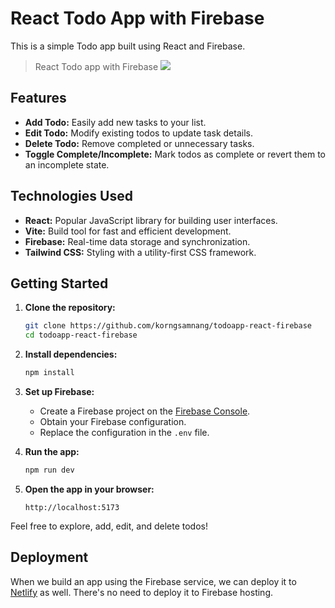 # React Todo App with Firebase

This is a simple Todo app built using React and Firebase.

> React Todo app with Firebase
> ![](https://github.com/korngsamnang/todoapp-react-firebase/assets/99709883/aafbe61d-0e91-4df6-a3c6-0e11a52f18b5)

## Features

-   **Add Todo:** Easily add new tasks to your list.
-   **Edit Todo:** Modify existing todos to update task details.
-   **Delete Todo:** Remove completed or unnecessary tasks.
-   **Toggle Complete/Incomplete:** Mark todos as complete or revert them to an
    incomplete state.

## Technologies Used

-   **React:** Popular JavaScript library for building user interfaces.
-   **Vite:** Build tool for fast and efficient development.
-   **Firebase:** Real-time data storage and synchronization.
-   **Tailwind CSS:** Styling with a utility-first CSS framework.

## Getting Started

1. **Clone the repository:**

    ```bash
    git clone https://github.com/korngsamnang/todoapp-react-firebase
    cd todoapp-react-firebase
    ```

2. **Install dependencies:**

    ```bash
    npm install
    ```

3. **Set up Firebase:**

    - Create a Firebase project on the
      [Firebase Console](https://console.firebase.google.com/).
    - Obtain your Firebase configuration.
    - Replace the configuration in the `.env` file.

4. **Run the app:**

    ```bash
    npm run dev
    ```

5. **Open the app in your browser:**

    `http://localhost:5173`

Feel free to explore, add, edit, and delete todos!

## Deployment

When we build an app using the Firebase service, we can deploy it to
[Netlify](https://app.netlify.com/) as well. There's no need to deploy it to
Firebase hosting.
